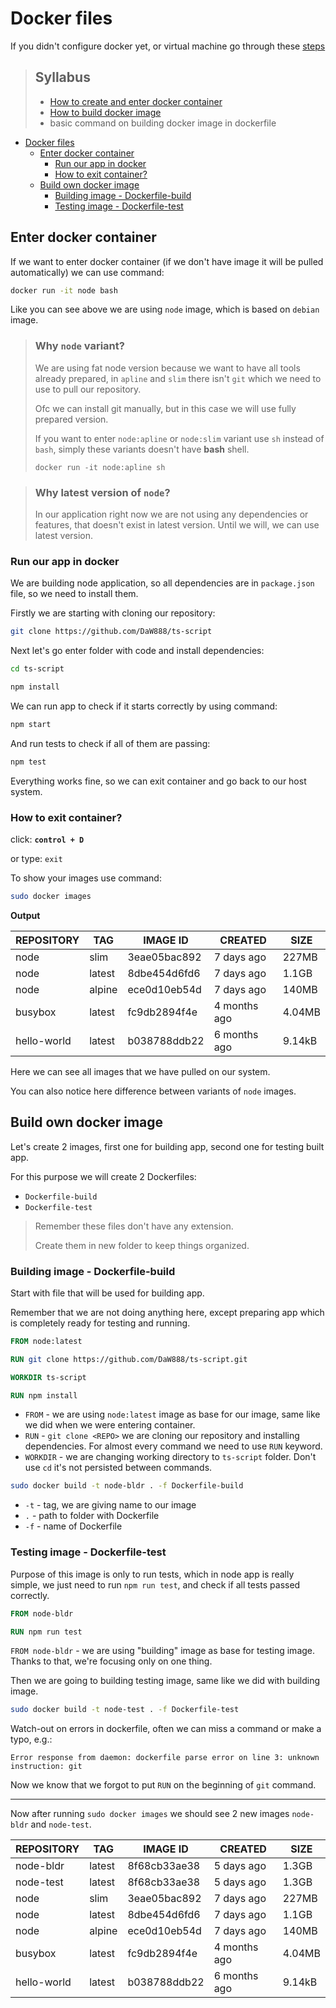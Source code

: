 # Docker files

If you didn't configure docker yet, or virtual machine go through these [steps](../start.md)

> ## Syllabus
>
> - [How to create and enter docker container](#Enter-docker-container)
> - [How to build docker image](#Build-own-docker-image)
> - basic command on building docker image in dockerfile


<!-- TOC -->
* [Docker files](#docker-files)
  * [Enter docker container](#enter-docker-container)
    * [Run our app in docker](#run-our-app-in-docker)
    * [How to exit container?](#how-to-exit-container)
  * [Build own docker image](#build-own-docker-image)
    * [Building image - Dockerfile-build](#building-image---dockerfile-build)
    * [Testing image - Dockerfile-test](#testing-image---dockerfile-test)
<!-- TOC -->


## Enter docker container

If we want to enter docker container (if we don't have image it will be pulled automatically) we can use command:

```sh
docker run -it node bash
```

Like you can see above we are using `node` image, which is based on `debian` image.


> ### Why `node` variant?
>
> We are using fat node version because we want to have all tools already prepared, in `apline` and `slim` there isn't `git` which we need to use to pull our repository.
> 
> Ofc we can install git manually, but in this case we will use fully prepared version.
> 
> If you want to enter `node:apline` or `node:slim` variant use `sh` instead of `bash`, simply these variants doesn't have **bash** shell.
> 
> `docker run -it node:apline sh`

> ### Why **latest** version of `node`?
>
> In our application right now we are not using any dependencies or features, that doesn't exist in latest version. Until we will, we can use latest version.


### Run our app in docker

We are building node application, so all dependencies are in `package.json` file, so we need to install them.

Firstly we are starting with cloning our repository:

```sh
git clone https://github.com/DaW888/ts-script
```

Next let's go enter folder with code and install dependencies:

```sh
cd ts-script

npm install
```

We can run app to check if it starts correctly by using command:

```sh
npm start
```

And run tests to check if all of them are passing:

```sh
npm test
```

Everything works fine, so we can exit container and go back to our host system.

### How to exit container?
click: **`control + D`**

or type: `exit`


To show your images  use command:

```sh
sudo docker images
```

**Output**

| REPOSITORY  | TAG    | IMAGE ID     | CREATED      | SIZE   |
|-------------|--------|--------------|--------------|--------|
| node        | slim   | 3eae05bac892 | 7 days ago   | 227MB  |  
| node        | latest | 8dbe454d6fd6 | 7 days ago   | 1.1GB  |  
| node        | alpine | ece0d10eb54d | 7 days ago   | 140MB  |  
| busybox     | latest | fc9db2894f4e | 4 months ago | 4.04MB | 
| hello-world | latest | b038788ddb22 | 6 months ago | 9.14kB | 

Here we can see all images that we have pulled on our system.

You can also notice here difference between variants of `node` images.


## Build own docker image

Let's create 2 images, first one for building app, second one for testing built app.

For this purpose we will create 2 Dockerfiles:
- `Dockerfile-build`
- `Dockerfile-test`

> Remember these files don't have any extension.
> 
> Create them in new folder to keep things organized.


### Building image - Dockerfile-build

Start with file that will be used for building app.

Remember that we are not doing anything here, except preparing app which is completely ready for testing and running.

```dockerfile
FROM node:latest

RUN git clone https://github.com/DaW888/ts-script.git

WORKDIR ts-script

RUN npm install
```

- `FROM` - we are using `node:latest` image as base for our image, same like we did when we were entering container.
- `RUN` - `git clone <REPO>` we are cloning our repository and installing dependencies. For almost every command we need to use `RUN` keyword.
- `WORKDIR` - we are changing working directory to `ts-script` folder. Don't use `cd` it's not persisted between commands.

```sh
sudo docker build -t node-bldr . -f Dockerfile-build
```

- `-t` - tag, we are giving name to our image
- `.` - path to folder with Dockerfile
- `-f` - name of Dockerfile


### Testing image - Dockerfile-test

Purpose of this image is only to run tests, which in node app is really simple, we just need to run `npm run test`, and check if all tests passed correctly.


```dockerfile
FROM node-bldr

RUN npm run test
```

`FROM node-bldr`  - we are using "building" image as base for testing image.
Thanks to that, we're focusing only on one thing.

Then we are going to building testing image, same like we did with building image.

```sh
sudo docker build -t node-test . -f Dockerfile-test
```

Watch-out on errors in dockerfile, often we can miss a command or make a typo, e.g.:

```
Error response from daemon: dockerfile parse error on line 3: unknown instruction: git
```

Now we know that we forgot to put `RUN` on the beginning of `git` command.

---

Now after running `sudo docker images` we should see 2 new images `node-bldr` and `node-test`.

| REPOSITORY  | TAG    | IMAGE ID     | CREATED      | SIZE   |
|-------------|--------|--------------|--------------|--------|
| node-bldr   | latest | 8f68cb33ae38 | 5 days ago   | 1.3GB  |  
| node-test   | latest | 8f68cb33ae38 | 5 days ago   | 1.3GB  |  
| node        | slim   | 3eae05bac892 | 7 days ago   | 227MB  |  
| node        | latest | 8dbe454d6fd6 | 7 days ago   | 1.1GB  |  
| node        | alpine | ece0d10eb54d | 7 days ago   | 140MB  |  
| busybox     | latest | fc9db2894f4e | 4 months ago | 4.04MB | 
| hello-world | latest | b038788ddb22 | 6 months ago | 9.14kB | 

